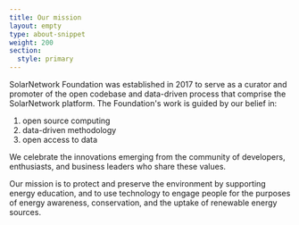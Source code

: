 ```yaml
---
title: Our mission
layout: empty
type: about-snippet
weight: 200
section:
  style: primary
---
```

SolarNetwork Foundation was established in 2017 to serve as a curator and promoter of the open codebase and data-driven process that comprise the SolarNetwork platform.  The Foundation's work is guided by our belief in:

 1. open source computing
 1. data-driven methodology
 1. open access to data

We celebrate the innovations emerging from the community of developers, enthusiasts, and business leaders who share these values.

Our mission is to protect and preserve the environment by supporting energy education, and to use technology to engage people for the purposes of energy awareness, conservation, and the uptake of renewable energy sources.
